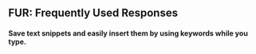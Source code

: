 ## FUR: Frequently Used Responses
#### Save text snippets and easily insert them by using keywords while you type.

